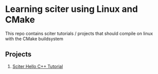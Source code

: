# Learning sciter using Linux and CMake

This repo contains sciter tutorials / projects that should compile on linux with the CMake buildsystem

## Projects

1. [Sciter Hello C++ Tutorial](hellocpp/)
